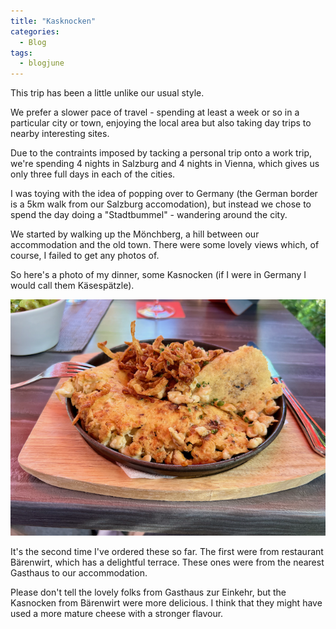 ```yaml
---
title: "Kasknocken"
categories:
  - Blog
tags:
  - blogjune
---
```


This trip has been a little unlike our usual style.

We prefer a slower pace of travel - spending at least
a week or so in a particular city or town, enjoying the local area but also taking day trips to nearby
interesting sites.

Due to the contraints imposed by tacking a personal trip onto a work trip, we're spending 4 nights in
Salzburg and 4 nights in Vienna, which gives us only three full days in each of the cities.

I was toying with the idea of popping over to Germany (the German border is a 5km walk from our Salzburg
accomodation), but instead we chose to spend the day doing a "Stadtbummel" - wandering around the city.

We started by walking up the Mönchberg, a hill between our accommodation and the old town. There were
some lovely views which, of course, I failed to get any photos of.

So here's a photo of my dinner, some Kasnocken (if I were in Germany I would call them Käsespätzle).

[![Kasnocken](/assets/images/2024-06-18-kasnocken-thumb.png)](/assets/images/2024-06-18-kasnocken-thumb.png)

It's the second time I've ordered these so far. The first were from restaurant Bärenwirt, which has
a delightful terrace. These ones were from the nearest Gasthaus to our accommodation.

Please don't tell the lovely folks from Gasthaus zur Einkehr, but the Kasnocken from Bärenwirt were more
delicious. I think that they might have used a more mature cheese with a stronger flavour.